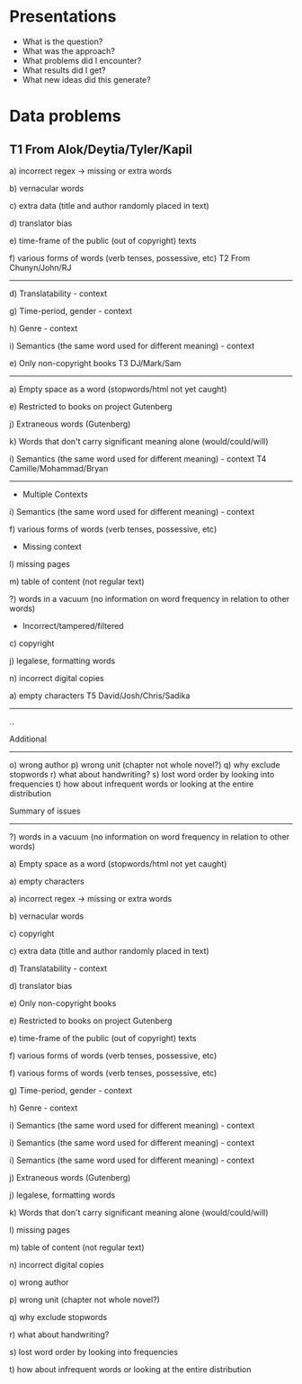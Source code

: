 Presentations
===
* What is the question?
* What was the approach?
* What problems did I encounter?
* What results did I get?
* What new ideas did this generate?


Data problems
====
T1 From Alok/Deytia/Tyler/Kapil
---
a) incorrect regex -> missing or extra words

b) vernacular words

c) extra data (title and author randomly placed in text)

d) translator bias

e) time-frame of the public (out of copyright) texts

f) various forms of words (verb tenses, possessive, etc)
T2 From Chunyn/John/RJ
___
d) Translatability - context

g) Time-period, gender - context

h) Genre - context

i) Semantics (the same word used for different meaning) - context

e) Only non-copyright books
T3 DJ/Mark/Sam
___
a) Empty space as a word (stopwords/html not yet caught)

e) Restricted to books on project Gutenberg

j) Extraneous words (Gutenberg)

k) Words that don't carry significant meaning alone
  (would/could/will)

i) Semantics (the same word used for different meaning) - context
T4 Camille/Mohammad/Bryan
___
* Multiple Contexts

i) Semantics (the same word used for different meaning) - context

f) various forms of words (verb tenses, possessive, etc)
* Missing context

l) missing pages

m) table of content (not regular text)

?) words in a vacuum (no information on word frequency in relation to
  other words)

* Incorrect/tampered/filtered

c) copyright

j) legalese, formatting words

n) incorrect digital copies

a) empty characters
T5 David/Josh/Chris/Sadika
___
..

Additional
___
o) wrong author
p) wrong unit (chapter not whole novel?)
q) why exclude stopwords
r) what about handwriting?
s) lost word order by looking into frequencies
t) how about infrequent words or looking at the entire distribution

Summary of issues
___
?) words in a vacuum (no information on word frequency in relation to other words)

a) Empty space as a word (stopwords/html not yet caught)

a) empty characters

a) incorrect regex -> missing or extra words

b) vernacular words

c) copyright

c) extra data (title and author randomly placed in text)

d) Translatability - context

d) translator bias

e) Only non-copyright books

e) Restricted to books on project Gutenberg

e) time-frame of the public (out of copyright) texts

f) various forms of words (verb tenses, possessive, etc)

f) various forms of words (verb tenses, possessive, etc)

g) Time-period, gender - context

h) Genre - context

i) Semantics (the same word used for different meaning) - context

i) Semantics (the same word used for different meaning) - context

i) Semantics (the same word used for different meaning) - context

j) Extraneous words (Gutenberg)

j) legalese, formatting words

k) Words that don't carry significant meaning alone (would/could/will)

l) missing pages

m) table of content (not regular text)

n) incorrect digital copies

o) wrong author

p) wrong unit (chapter not whole novel?)

q) why exclude stopwords

r) what about handwriting?

s) lost word order by looking into frequencies

t) how about infrequent words or looking at the entire distribution

